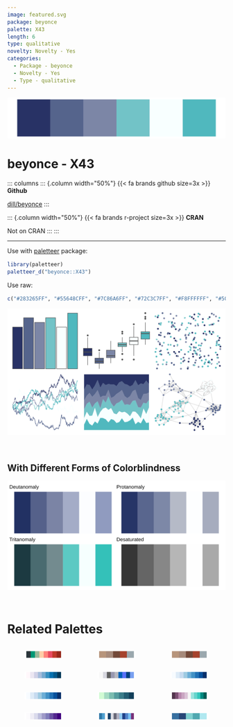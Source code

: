 ```yaml
---
image: featured.svg
package: beyonce
palette: X43
length: 6
type: qualitative
novelty: Novelty - Yes
categories:
  - Package - beyonce
  - Novelty - Yes
  - Type - qualitative
---
```


![](featured.svg)

# beyonce - X43 

::: columns
::: {.column width="50%"}
{{< fa brands github size=3x >}}
**Github**

[dill/beyonce](https://github.com/dill/beyonce)
:::

::: {.column width="50%"}
{{< fa brands r-project size=3x >}}
**CRAN**

Not on CRAN
:::
:::

<hr> 

Use with [paletteer](https://emilhvitfeldt.github.io/paletteer/) package:

```r
library(paletteer)
paletteer_d("beyonce::X43")
```

Use raw:

```r
c("#283265FF", "#55648CFF", "#7C86A6FF", "#72C3C7FF", "#F8FFFFFF", "#50B8BEFF")
``` 

![](examples.png) 

  <br>
  
  ## With Different Forms of Colorblindness
  
  ![](colorblind.svg) 

<br>

# Related Palettes

<div class="list" style="display: grid; grid-template-columns: auto auto auto;"> <figure class="figure">
<a href="../../awtools/a_palette/"> <img src="../../awtools/a_palette/featured.svg" style="width: 100%;" class="figure-img"></a>
</figure> <figure class="figure">
<a href="../../ButterflyColors/hamadryas_feronia/"> <img src="../../ButterflyColors/hamadryas_feronia/featured.svg" style="width: 100%;" class="figure-img"></a>
</figure> <figure class="figure">
<a href="../../ButterflyColors/hamadryas_feronia/"> <img src="../../ButterflyColors/hamadryas_feronia/featured.svg" style="width: 100%;" class="figure-img"></a>
</figure> <figure class="figure">
<a href="../../RColorBrewer/PuBu/"> <img src="../../RColorBrewer/PuBu/featured.svg" style="width: 100%;" class="figure-img"></a>
</figure> <figure class="figure">
<a href="../../palettetown/lugia/"> <img src="../../palettetown/lugia/featured.svg" style="width: 100%;" class="figure-img"></a>
</figure> <figure class="figure">
<a href="../../grDevices/blues9/"> <img src="../../grDevices/blues9/featured.svg" style="width: 100%;" class="figure-img"></a>
</figure> <figure class="figure">
<a href="../../RColorBrewer/Blues/"> <img src="../../RColorBrewer/Blues/featured.svg" style="width: 100%;" class="figure-img"></a>
</figure> <figure class="figure">
<a href="../../rcartocolor/DarkMint/"> <img src="../../rcartocolor/DarkMint/featured.svg" style="width: 100%;" class="figure-img"></a>
</figure> <figure class="figure">
<a href="../../Redmonder/dPBIPuGn/"> <img src="../../Redmonder/dPBIPuGn/featured.svg" style="width: 100%;" class="figure-img"></a>
</figure> <figure class="figure">
<a href="../../RColorBrewer/Purples/"> <img src="../../RColorBrewer/Purples/featured.svg" style="width: 100%;" class="figure-img"></a>
</figure> <figure class="figure">
<a href="../../palettetown/dragonair/"> <img src="../../palettetown/dragonair/featured.svg" style="width: 100%;" class="figure-img"></a>
</figure> <figure class="figure">
<a href="../../palettetown/pineco/"> <img src="../../palettetown/pineco/featured.svg" style="width: 100%;" class="figure-img"></a>
</figure> 
</div>
